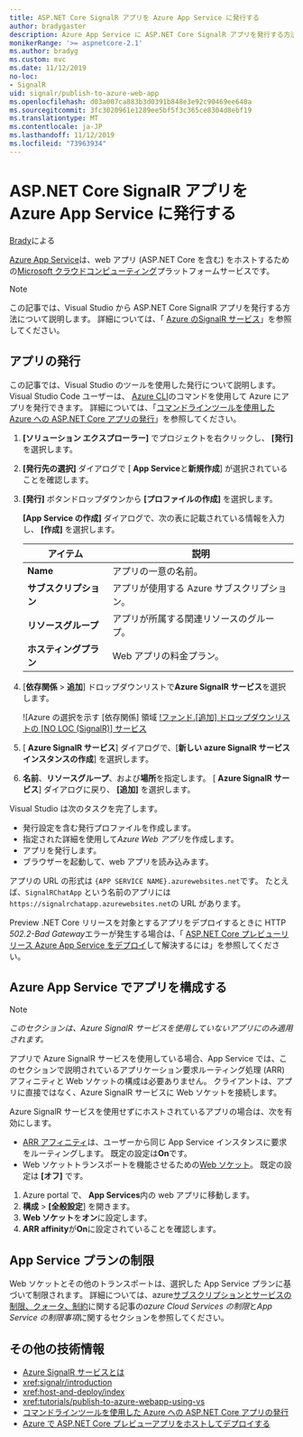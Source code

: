 ```yaml
---
title: ASP.NET Core SignalR アプリを Azure App Service に発行する
author: bradygaster
description: Azure App Service に ASP.NET Core SignalR アプリを発行する方法について説明します。
monikerRange: '>= aspnetcore-2.1'
ms.author: bradyg
ms.custom: mvc
ms.date: 11/12/2019
no-loc:
- SignalR
uid: signalr/publish-to-azure-web-app
ms.openlocfilehash: d03a007ca883b3d0391b848e3e92c90469ee640a
ms.sourcegitcommit: 3fc3020961e1289ee5bf5f3c365ce8304d8ebf19
ms.translationtype: MT
ms.contentlocale: ja-JP
ms.lasthandoff: 11/12/2019
ms.locfileid: "73963934"
---
```

# <a name="publish-an-aspnet-core-opno-locsignalr-app-to-azure-app-service"></a>ASP.NET Core SignalR アプリを Azure App Service に発行する

[Brady](https://twitter.com/bradygaster)による

[Azure App Service](/azure/app-service/app-service-web-overview)は、web アプリ (ASP.NET Core を含む) をホストするための[Microsoft クラウドコンピューティング](https://azure.microsoft.com/)プラットフォームサービスです。

> [!NOTE]
> この記事では、Visual Studio から ASP.NET Core SignalR アプリを発行する方法について説明します。 詳細については、「 [Azure のSignalR サービス](https://azure.microsoft.com/services/signalr-service)」を参照してください。

## <a name="publish-the-app"></a>アプリの発行

この記事では、Visual Studio のツールを使用した発行について説明します。 Visual Studio Code ユーザーは、 [Azure CLI](/cli/azure)のコマンドを使用して Azure にアプリを発行できます。 詳細については、「[コマンドラインツールを使用した Azure への ASP.NET Core アプリの発行](/azure/app-service/app-service-web-get-started-dotnet)」を参照してください。

1. **[ソリューション エクスプローラー]** でプロジェクトを右クリックし、 **[発行]** を選択します。

1. **[発行先の選択]** ダイアログで [ **App Service**と**新規作成**] が選択されていることを確認します。

1. **[発行]** ボタンドロップダウンから **[プロファイルの作成]** を選択します。

   **[App Service の作成]** ダイアログで、次の表に記載されている情報を入力し、 **[作成]** を選択します。

   | アイテム               | 説明 |
   | ------------------ | ----------- |
   | **Name**           | アプリの一意の名前。 |
   | **サブスクリプション**   | アプリが使用する Azure サブスクリプション。 |
   | **リソースグループ** | アプリが所属する関連リソースのグループ。 |
   | **ホスティングプラン**   | Web アプリの料金プラン。 |

1. [**依存関係** > **追加**] ドロップダウンリストで**Azure SignalR サービス**を選択します。

   ![Azure の選択を示す [依存関係] 領域 [!ファンド.[追加] ドロップダウンリストの [NO LOC (SignalR)] サービス](publish-to-azure-web-app/_static/signalr-service-dependency.png)

1. [ **Azure SignalR サービス**] ダイアログで、[**新しい azure SignalR サービスインスタンスの作成**] を選択します。

1. **名前**、**リソースグループ**、および**場所**を指定します。 [ **Azure SignalR サービス**] ダイアログに戻り、 **[追加]** を選択します。

Visual Studio は次のタスクを完了します。

* 発行設定を含む発行プロファイルを作成します。
* 指定された詳細を使用して*Azure Web アプリ*を作成します。
* アプリを発行します。
* ブラウザーを起動して、web アプリを読み込みます。

アプリの URL の形式は `{APP SERVICE NAME}.azurewebsites.net`です。 たとえば、`SignalRChatApp` という名前のアプリには `https://signalrchatapp.azurewebsites.net`の URL があります。

Preview .NET Core リリースを対象とするアプリをデプロイするときに HTTP *502.2-Bad Gateway*エラーが発生する場合は、「 [ASP.NET Core プレビューリリース Azure App Service をデプロイ](xref:host-and-deploy/azure-apps/index#deploy-aspnet-core-preview-release-to-azure-app-service)して解決するには」を参照してください。

## <a name="configure-the-app-in-azure-app-service"></a>Azure App Service でアプリを構成する

> [!NOTE]
> *このセクションは、Azure SignalR サービスを使用していないアプリにのみ適用されます。*
>
> アプリで Azure SignalR サービスを使用している場合、App Service では、このセクションで説明されているアプリケーション要求ルーティング処理 (ARR) アフィニティと Web ソケットの構成は必要ありません。 クライアントは、アプリに直接ではなく、Azure SignalR サービスに Web ソケットを接続します。

Azure SignalR サービスを使用せずにホストされているアプリの場合は、次を有効にします。

* [ARR アフィニティ](https://azure.github.io/AppService/2016/05/16/Disable-Session-affinity-cookie-(ARR-cookie)-for-Azure-web-apps.html)は、ユーザーから同じ App Service インスタンスに要求をルーティングします。 既定の設定は**On**です。
* Web ソケットトランスポートを機能させるための[Web ソケット](xref:fundamentals/websockets)。 既定の設定は **[オフ]** です。

1. Azure portal で、 **App Services**内の web アプリに移動します。
1. **構成** >  **[全般設定**] を開きます。
1. **Web ソケット**を**オン**に設定します。
1. **ARR affinity**が**On**に設定されていることを確認します。

## <a name="app-service-plan-limits"></a>App Service プランの制限

Web ソケットとその他のトランスポートは、選択した App Service プランに基づいて制限されます。 詳細については、azure[サブスクリプションとサービスの制限、クォータ、制約](/azure/azure-subscription-service-limits#app-service-limits)に関する記事の*azure Cloud Services の制限*と*App Service の制限事項*に関するセクションを参照してください。

## <a name="additional-resources"></a>その他の技術情報

* [Azure SignalR サービスとは](/azure/azure-signalr/signalr-overview)
* <xref:signalr/introduction>
* <xref:host-and-deploy/index>
* <xref:tutorials/publish-to-azure-webapp-using-vs>
* [コマンドラインツールを使用した Azure への ASP.NET Core アプリの発行](/azure/app-service/app-service-web-get-started-dotnet)
* [Azure で ASP.NET Core プレビューアプリをホストしてデプロイする](xref:host-and-deploy/azure-apps/index#deploy-aspnet-core-preview-release-to-azure-app-service)
